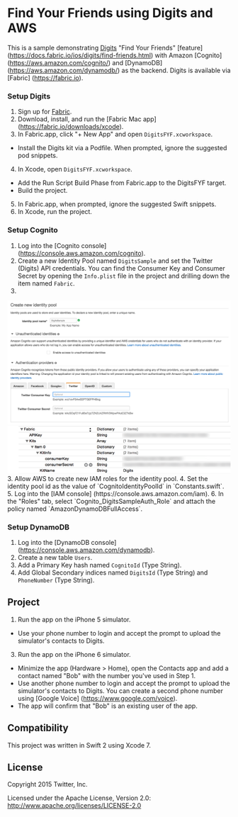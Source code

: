 # Find Your Friends using Digits and AWS

This is a sample demonstrating [Digits](http://digits.com) "Find Your Friends" [feature] (https://docs.fabric.io/ios/digits/find-friends.html) with Amazon [Cognito] (https://aws.amazon.com/cognito/) and [DynamoDB] (https://aws.amazon.com/dynamodb/) as the backend. Digits is available via [Fabric] (https://fabric.io).

### Setup Digits

1. Sign up for [Fabric](https://fabric.io).
2. Download, install, and run the [Fabric Mac app] (https://fabric.io/downloads/xcode).
3. In Fabric.app, click "+ New App" and open `DigitsFYF.xcworkspace`.
  * Install the Digits kit via a Podfile. When prompted, ignore the suggested pod snippets.
4. In Xcode, open `DigitsFYF.xcworkspace`.
  * Add the Run Script Build Phase from Fabric.app to the DigitsFYF target.
  * Build the project.
5. In Fabric.app, when prompted, ignore the suggested Swift snippets.
6. In Xcode, run the project.  

### Setup Cognito

1. Log into the [Cognito console] (https://console.aws.amazon.com/cognito).
2. Create a new Identity Pool named `DigitsSample` and set the Twitter (Digits) API credentials. You can find the Consumer Key and Consumer Secret by opening the `Info.plist` file in the project and drilling down the item named `Fabric`.
3. 
<img src="/screenshots/cognito.png" width="600">
<img src="/screenshots/plist.png" width="600">
3. Allow AWS to create new IAM roles for the identity pool. 
4. Set the identity pool id as the value of `CognitoIdentityPoolId` in `Constants.swift`. 
5. Log into the [IAM console] (https://console.aws.amazon.com/iam).
6. In the "Roles" tab, select `Cognito_DigitsSampleAuth_Role` and attach the policy named `AmazonDynamoDBFullAccess`.

### Setup DynamoDB

1. Log into the [DynamoDB console] (https://console.aws.amazon.com/dynamodb).
2. Create a new table `Users`.
3. Add a Primary Key hash named `CognitoId` (Type String).
4. Add Global Secondary indices named `DigitsId` (Type String) and `PhoneNumber` (Type String).

## Project

1. Run the app on the iPhone 5 simulator. 
  * Use your phone number to login and accept the prompt to upload the simulator's contacts to Digits. 
3. Run the app on the iPhone 6 simulator.
  * Minimize the app (Hardware > Home), open the Contacts app and add a contact named "Bob" with the number you've used in Step 1. 
  * Use another phone number to login and accept the prompt to upload the simulator's contacts to Digits. You can create a second phone number using [Google Voice] (https://www.google.com/voice). 
  * The app will confirm that "Bob" is an existing user of the app. 

## Compatibility

This project was written in Swift 2 using Xcode 7. 

## License

Copyright 2015 Twitter, Inc.

Licensed under the Apache License, Version 2.0: http://www.apache.org/licenses/LICENSE-2.0

